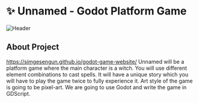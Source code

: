 # &#x2728; Unnamed - Godot Platform Game
![Header](https://github.com/simgesengun/thesis/blob/main/resources/icon.png)
## About Project
https://simgesengun.github.io/godot-game-website/
Unnamed will be a platform game where the main character is a witch. You will use different element combinations to cast spells. It will have a unique story which you will have to play the game twice to fully experience it. Art style of the game is going to be pixel-art. We are going to use Godot and write the game in GDScript.


